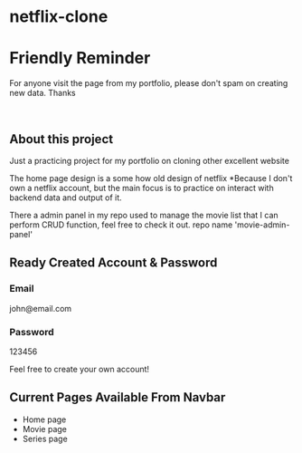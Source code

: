 # netflix-clone
<h1>Friendly Reminder</h1>
<p>For anyone visit the page from my portfolio, please don't spam on creating new data. Thanks</p>
</br>

<h2>About this project</h2>
<p>Just a practicing project for my portfolio on cloning other excellent website</p>
<p>The home page design is a some how old design of netflix *Because I don't own a netflix account, but the main focus is to practice on interact with backend data and output of it.</p>
<p>There a admin panel in my repo used to manage the movie list that I can perform CRUD function, feel free to check it out. repo name 'movie-admin-panel'</p>

<h2>Ready Created Account & Password</h1>
<h3>Email</h3>
<p>john@email.com</p>
<h3>Password</h3>
<p>123456</p>
<p>Feel free to create your own account!</p>

<h2>Current Pages Available From Navbar</h2>
<ul>
  <li>Home page</li>
  <li>Movie page</li>
  <li>Series page</li>
</ul>

